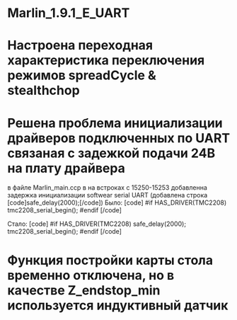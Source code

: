 # Marlin_1.9.1_E_UART

# Настроена переходная характеристика переключения режимов spreadCycle & stealthchop

# Решена проблема инициализации драйверов подключенных по UART связаная с задежкой подачи 24В на плату драйвера

в файле Marlin_main.ccp в на встроках с 15250-15253 добавленна задержка инициализации softwear serial UART (добавлена строка [code]safe_delay(2000);[/code])
Было:
[code]
#if HAS_DRIVER(TMC2208)
tmc2208_serial_begin();
#endif
[/code]

Стало:
[code]
#if HAS_DRIVER(TMC2208)
safe_delay(2000);
tmc2208_serial_begin();
#endif
[/code]

# Функция постройки карты стола временно отключена, но в качестве Z_endstop_min используется индуктивный датчик

